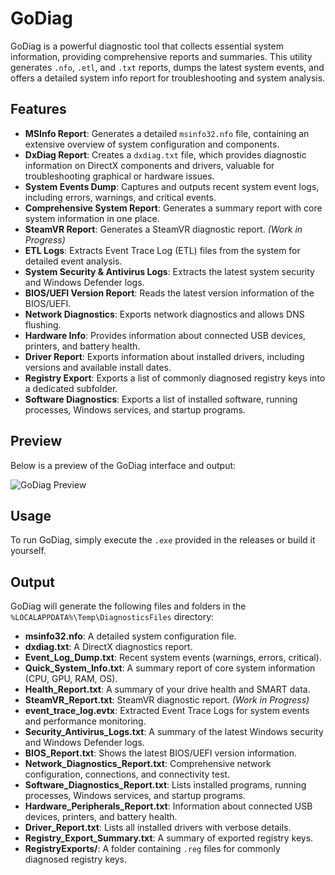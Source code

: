 # GoDiag

GoDiag is a powerful diagnostic tool that collects essential system information, providing comprehensive reports and summaries. This utility generates `.nfo`, `.etl`, and `.txt` reports, dumps the latest system events, and offers a detailed system info report for troubleshooting and system analysis.

## Features

- **MSInfo Report**: Generates a detailed `msinfo32.nfo` file, containing an extensive overview of system configuration and components.
- **DxDiag Report**: Creates a `dxdiag.txt` file, which provides diagnostic information on DirectX components and drivers, valuable for troubleshooting graphical or hardware issues.
- **System Events Dump**: Captures and outputs recent system event logs, including errors, warnings, and critical events.
- **Comprehensive System Report**: Generates a summary report with core system information in one place.
- **SteamVR Report**: Generates a SteamVR diagnostic report. *(Work in Progress)*
- **ETL Logs**: Extracts Event Trace Log (ETL) files from the system for detailed event analysis.
- **System Security & Antivirus Logs**: Extracts the latest system security and Windows Defender logs.
- **BIOS/UEFI Version Report**: Reads the latest version information of the BIOS/UEFI.
- **Network Diagnostics**: Exports network diagnostics and allows DNS flushing.
- **Hardware Info**: Provides information about connected USB devices, printers, and battery health.
- **Driver Report**: Exports information about installed drivers, including versions and available install dates.
- **Registry Export**: Exports a list of commonly diagnosed registry keys into a dedicated subfolder.
- **Software Diagnostics**: Exports a list of installed software, running processes, Windows services, and startup programs.

## Preview

Below is a preview of the GoDiag interface and output:

![GoDiag Preview](https://cdn.hyrule.pics/52b31a0cd.png)

## Usage

To run GoDiag, simply execute the `.exe` provided in the releases or build it yourself.

## Output

GoDiag will generate the following files and folders in the `%LOCALAPPDATA%\Temp\DiagnosticsFiles` directory:

- **msinfo32.nfo**: A detailed system configuration file.
- **dxdiag.txt**: A DirectX diagnostics report.
- **Event_Log_Dump.txt**: Recent system events (warnings, errors, critical).
- **Quick_System_Info.txt**: A summary report of core system information (CPU, GPU, RAM, OS).
- **Health_Report.txt**: A summary of your drive health and SMART data.
- **SteamVR_Report.txt**: SteamVR diagnostic report. *(Work in Progress)*
- **event_trace_log.evtx**: Extracted Event Trace Logs for system events and performance monitoring.
- **Security_Antivirus_Logs.txt**: A summary of the latest Windows security and Windows Defender logs.
- **BIOS_Report.txt**: Shows the latest BIOS/UEFI version information.
- **Network_Diagnostics_Report.txt**: Comprehensive network configuration, connections, and connectivity test.
- **Software_Diagnostics_Report.txt**: Lists installed programs, running processes, Windows services, and startup programs.
- **Hardware_Peripherals_Report.txt**: Information about connected USB devices, printers, and battery health.
- **Driver_Report.txt**: Lists all installed drivers with verbose details.
- **Registry_Export_Summary.txt**: A summary of exported registry keys.
- **RegistryExports/**: A folder containing `.reg` files for commonly diagnosed registry keys.

